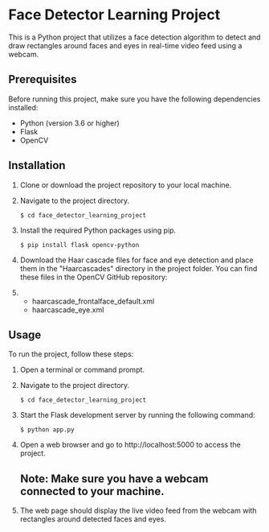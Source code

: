 # Face Detector Learning Project

This is a Python project that utilizes a face detection algorithm to detect and draw rectangles around faces and eyes in real-time video feed using a webcam.

## Prerequisites

Before running this project, make sure you have the following dependencies installed:

- Python (version 3.6 or higher)
- Flask
- OpenCV

## Installation

1. Clone or download the project repository to your local machine.
2. Navigate to the project directory.

   ```shell
   $ cd face_detector_learning_project
   
3. Install the required Python packages using pip.
   ```shell
   $ pip install flask opencv-python

4. Download the Haar cascade files for face and eye detection and place them in the "Haarcascades" directory in the project folder. You can find these files in the OpenCV GitHub repository:

5. - haarcascade_frontalface_default.xml
   - haarcascade_eye.xml
  
## Usage
 To run the project, follow these steps:
 1. Open a terminal or command prompt.
 2. Navigate to the project directory.
      ```shell
      $ cd face_detector_learning_project

 3. Start the Flask development server by running the following command:
     ```shell
     $ python app.py

 4. Open a web browser and go to http://localhost:5000 to access the project.

     ## Note: Make sure you have a webcam connected to your machine.

 5. The web page should display the live video feed from the webcam with rectangles around detected faces and eyes.   

    

  
   

